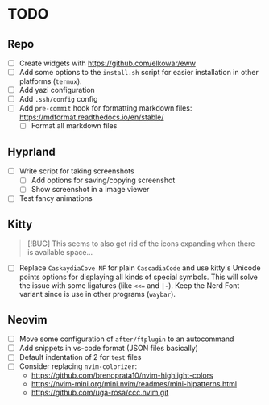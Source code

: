 # TODO

## Repo
- [ ] Create widgets with <https://github.com/elkowar/eww>
- [ ] Add some options to the `install.sh` script for easier
   installation in other platforms (`termux`).
- [ ] Add yazi configuration
- [ ] Add `.ssh/config` config
- [ ] Add `pre-commit` hook for formatting markdown files: <https://mdformat.readthedocs.io/en/stable/>
  - [ ] Format all markdown files

## Hyprland

- [ ] Write script for taking screenshots
  - [ ] Add options for saving/copying screenshot
  - [ ] Show screenshot in a image viewer
- [ ] Test fancy animations

## Kitty

> [!BUG]
> This seems to also get rid of the icons expanding when there is
> available space...

- [ ] Replace `CaskaydiaCove NF` for plain `CascadiaCode` and use kitty's
  Unicode points options for displaying all kinds of special symbols.
  This will solve the issue with some ligatures (like `<<=` and `|-`). Keep
  the Nerd Font variant since is use in other programs (`waybar`).

## Neovim

- [ ] Move some configuration of `after/ftplugin` to an autocommand
- [ ] Add snippets in vs-code format (JSON files basically)
- [ ] Default indentation of 2 for `test` files
- [ ] Consider replacing `nvim-colorizer`:
  - <https://github.com/brenoprata10/nvim-highlight-colors>
  - <https://nvim-mini.org/mini.nvim/readmes/mini-hipatterns.html>
  - <https://github.com/uga-rosa/ccc.nvim.git>

